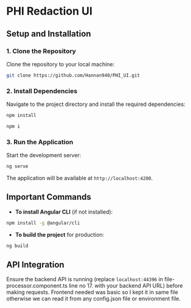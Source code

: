 
# PHI Redaction UI

## Setup and Installation

### 1. Clone the Repository

Clone the repository to your local machine:

```bash
git clone https://github.com/Hannan940/PHI_UI.git
```

### 2. Install Dependencies

Navigate to the project directory and install the required dependencies:

```bash
npm install 
```

```bash
npm i 
```

### 3. Run the Application

Start the development server:

```bash
ng serve
```

The application will be available at `http://localhost:4200`.

## Important Commands

- **To install Angular CLI** (if not installed):

```bash
npm install -g @angular/cli
```

- **To build the project** for production:

```bash
ng build
```

## API Integration

Ensure the backend API is running (replace `localhost:44396` in file-processor.component.ts line no 17. with your backend API URL) before making requests.
Frontend needed was basic so I kept it in same file otherwise we can read it from any config.json file or environment file.
